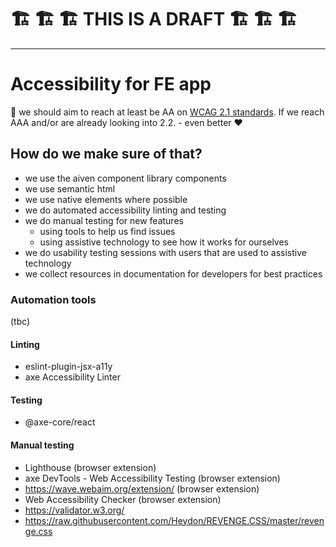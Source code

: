 # 🏗 🏗 🏗 THIS IS A DRAFT 🏗 🏗 🏗

---

# Accessibility for FE app

🙏 we should aim to reach at least be AA on [WCAG 2.1 standards](https://www.w3.org/WAI/standards-guidelines/wcag/). If we reach AAA and/or are already looking into 2.2. - even better ❤️

## How do we make sure of that?

- we use the aiven component library components
- we use semantic html
- we use native elements where possible
- we do automated accessibility linting and testing
- we do manual testing for new features
  - using tools to help us find issues
  - using assistive technology to see how it works for ourselves
- we do usability testing sessions with users that are used to assistive technology
- we collect resources in documentation for developers for best practices

### Automation tools

(tbc)

#### Linting

- eslint-plugin-jsx-a11y
- axe Accessibility Linter

#### Testing

- @axe-core/react

#### Manual testing

- Lighthouse (browser extension)
- axe DevTools - Web Accessibility Testing (browser extension)
- https://wave.webaim.org/extension/ (browser extension)
- Web Accessibility Checker (browser extension)
- https://validator.w3.org/
- https://raw.githubusercontent.com/Heydon/REVENGE.CSS/master/revenge.css
